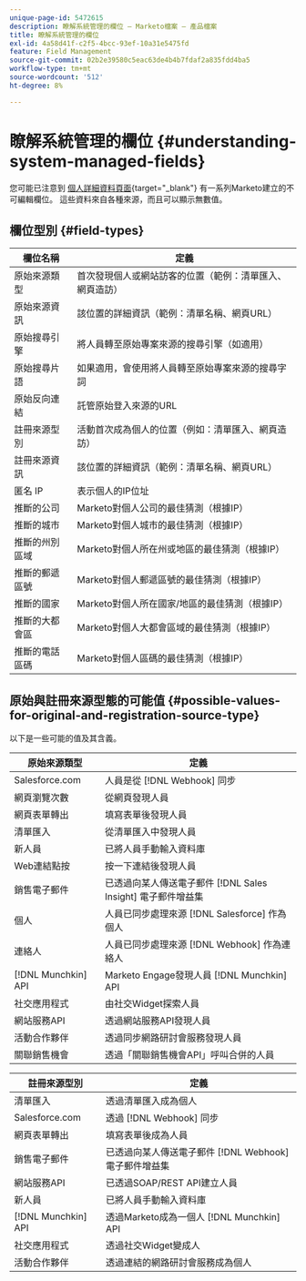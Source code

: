 ```yaml
---
unique-page-id: 5472615
description: 瞭解系統管理的欄位 — Marketo檔案 — 產品檔案
title: 瞭解系統管理的欄位
exl-id: 4a58d41f-c2f5-4bcc-93ef-10a31e5475fd
feature: Field Management
source-git-commit: 02b2e39580c5eac63de4b4b7fdaf2a835fdd4ba5
workflow-type: tm+mt
source-wordcount: '512'
ht-degree: 8%

---
```


# 瞭解系統管理的欄位 {#understanding-system-managed-fields}

您可能已注意到 [個人詳細資料頁面](/help/marketo/product-docs/core-marketo-concepts/smart-lists-and-static-lists/managing-people-in-smart-lists/using-the-person-detail-page.md){target="_blank"} 有一系列Marketo建立的不可編輯欄位。 這些資料來自各種來源，而且可以顯示無數值。

## 欄位型別 {#field-types}

| **欄位名稱** | **定義** |
|---|---|
| 原始來源類型 | 首次發現個人或網站訪客的位置（範例：清單匯入、網頁造訪） |
| 原始來源資訊 | 該位置的詳細資訊（範例：清單名稱、網頁URL） |
| 原始搜尋引擎 | 將人員轉至原始專案來源的搜尋引擎（如適用） |
| 原始搜尋片語 | 如果適用，會使用將人員轉至原始專案來源的搜尋字詞 |
| 原始反向連結 | 託管原始登入來源的URL |
| 註冊來源型別 | 活動首次成為個人的位置（例如：清單匯入、網頁造訪） |
| 註冊來源資訊 | 該位置的詳細資訊（範例：清單名稱、網頁URL） |
| 匿名 IP | 表示個人的IP位址 |
| 推斷的公司 | Marketo對個人公司的最佳猜測（根據IP） |
| 推斷的城市 | Marketo對個人城市的最佳猜測（根據IP） |
| 推斷的州別區域 | Marketo對個人所在州或地區的最佳猜測（根據IP） |
| 推斷的郵遞區號 | Marketo對個人郵遞區號的最佳猜測（根據IP） |
| 推斷的國家 | Marketo對個人所在國家/地區的最佳猜測（根據IP） |
| 推斷的大都會區 | Marketo對個人大都會區域的最佳猜測（根據IP） |
| 推斷的電話區碼 | Marketo對個人區碼的最佳猜測（根據IP） |

## 原始與註冊來源型態的可能值 {#possible-values-for-original-and-registration-source-type}

以下是一些可能的值及其含義。

| **原始來源類型** | **定義** |
|---|---|
| Salesforce.com | 人員是從 [!DNL Webhook] 同步 |
| 網頁瀏覽次數 | 從網頁發現人員 |
| 網頁表單轉出 | 填寫表單後發現人員 |
| 清單匯入 | 從清單匯入中發現人員 |
| 新人員 | 已將人員手動輸入資料庫 |
| Web連結點按 | 按一下連結後發現人員 |
| 銷售電子郵件 | 已透過向某人傳送電子郵件 [!DNL Sales Insight] 電子郵件增益集 |
| 個人 | 人員已同步處理來源 [!DNL Salesforce] 作為個人 |
| 連絡人 | 人員已同步處理來源 [!DNL Webhook] 作為連絡人 |
| [!DNL Munchkin] API | Marketo Engage發現人員 [!DNL Munchkin] API |
| 社交應用程式 | 由社交Widget探索人員 |
| 網站服務API | 透過網站服務API發現人員 |
| 活動合作夥伴 | 透過同步網路研討會服務發現人員 |
| 關聯銷售機會 | 透過「關聯銷售機會API」呼叫合併的人員 |

| **註冊來源型別** | **定義** |
|---|---|
| 清單匯入 | 透過清單匯入成為個人 |
| Salesforce.com | 透過 [!DNL Webhook] 同步 |
| 網頁表單轉出 | 填寫表單後成為人員 |
| 銷售電子郵件 | 已透過向某人傳送電子郵件 [!DNL Webhook] 電子郵件增益集 |
| 網站服務API | 已透過SOAP/REST API建立人員 |
| 新人員 | 已將人員手動輸入資料庫 |
| [!DNL Munchkin] API | 透過Marketo成為一個人 [!DNL Munchkin] API |
| 社交應用程式 | 透過社交Widget變成人 |
| 活動合作夥伴 | 透過連結的網路研討會服務成為個人 |
